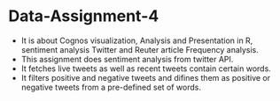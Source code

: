 # Data-Assignment-4
* It is about Cognos visualization, Analysis and Presentation in R, sentiment analysis Twitter and Reuter article Frequency analysis.
* This assignment does sentiment analysis from twitter API. 
* It fetches live tweets as well as recent tweets contain certain words.
* It filters positive and negative tweets and difines them as positive or negative tweets from a pre-defined set of words.
